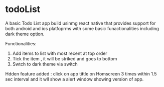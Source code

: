 # todoList
A basic Todo List app build usinmg react native that provides support for both android and ios platfoprms with some basic funactionalities including dark theme option. 

Functionalities:
1.  Add items to list with most recent at top order
2. Tick the item , it will be striked and goes to bottom
3. Swtch to dark theme via switch

Hdden feature added : click on app tittle on Homscreen  3 times within 1.5 sec interval and it wll show a alert window showing version of app.